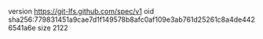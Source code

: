 version https://git-lfs.github.com/spec/v1
oid sha256:779831451a9cae7d1f149578b8afc0af109e3ab761d25261c8a4de4426541a6e
size 2122
